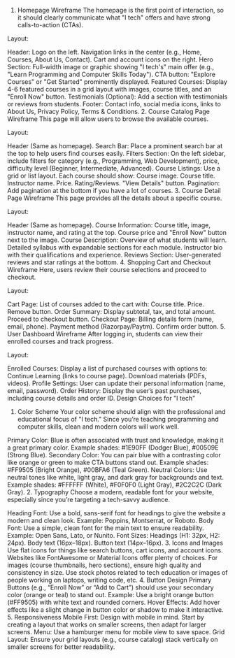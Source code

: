 1. Homepage Wireframe
The homepage is the first point of interaction, so it should clearly communicate what "I tech" offers and have strong calls-to-action (CTAs).

Layout:

Header:
Logo on the left.
Navigation links in the center (e.g., Home, Courses, About Us, Contact).
Cart and account icons on the right.
Hero Section:
Full-width image or graphic showing "I tech's" main offer (e.g., "Learn Programming and Computer Skills Today").
CTA button: "Explore Courses" or "Get Started" prominently displayed.
Featured Courses:
Display 4-6 featured courses in a grid layout with images, course titles, and an "Enroll Now" button.
Testimonials (Optional):
Add a section with testimonials or reviews from students.
Footer:
Contact info, social media icons, links to About Us, Privacy Policy, Terms & Conditions.
2. Course Catalog Page Wireframe
This page will allow users to browse the available courses.

Layout:

Header (Same as homepage).
Search Bar: Place a prominent search bar at the top to help users find courses easily.
Filters Section:
On the left sidebar, include filters for category (e.g., Programming, Web Development), price, difficulty level (Beginner, Intermediate, Advanced).
Course Listings:
Use a grid or list layout. Each course should show:
Course image.
Course title.
Instructor name.
Price.
Rating/Reviews.
"View Details" button.
Pagination: Add pagination at the bottom if you have a lot of courses.
3. Course Detail Page Wireframe
This page provides all the details about a specific course.

Layout:

Header (Same as homepage).
Course Information:
Course title, image, instructor name, and rating at the top.
Course price and "Enroll Now" button next to the image.
Course Description:
Overview of what students will learn.
Detailed syllabus with expandable sections for each module.
Instructor bio with their qualifications and experience.
Reviews Section:
User-generated reviews and star ratings at the bottom.
4. Shopping Cart and Checkout Wireframe
Here, users review their course selections and proceed to checkout.

Layout:

Cart Page:
List of courses added to the cart with:
Course title.
Price.
Remove button.
Order Summary:
Display subtotal, tax, and total amount.
Proceed to checkout button.
Checkout Page:
Billing details form (name, email, phone).
Payment method (Razorpay/Paytm).
Confirm order button.
5. User Dashboard Wireframe
After logging in, students can view their enrolled courses and track progress.

Layout:

Enrolled Courses:
Display a list of purchased courses with options to:
Continue Learning (links to course page).
Download materials (PDFs, videos).
Profile Settings:
User can update their personal information (name, email, password).
Order History:
Display the user’s past purchases, including course details and order ID.
Design Choices for "I tech"
1. Color Scheme
Your color scheme should align with the professional and educational focus of "I tech." Since you’re teaching programming and computer skills, clean and modern colors will work well.

Primary Color: Blue is often associated with trust and knowledge, making it a great primary color.
Example shades: #1E90FF (Dodger Blue), #00509E (Strong Blue).
Secondary Color: You can pair blue with a contrasting color like orange or green to make CTA buttons stand out.
Example shades: #FF9505 (Bright Orange), #00BFA6 (Teal Green).
Neutral Colors: Use neutral tones like white, light gray, and dark gray for backgrounds and text.
Example shades: #FFFFFF (White), #F0F0F0 (Light Gray), #2C2C2C (Dark Gray).
2. Typography
Choose a modern, readable font for your website, especially since you’re targeting a tech-savvy audience.

Heading Font: Use a bold, sans-serif font for headings to give the website a modern and clean look.
Example: Poppins, Montserrat, or Roboto.
Body Font: Use a simple, clean font for the main text to ensure readability.
Example: Open Sans, Lato, or Nunito.
Font Sizes:
Headings (H1: 32px, H2: 24px).
Body text (16px–18px).
Button text (14px–16px).
3. Icons and Images
Use flat icons for things like search buttons, cart icons, and account icons. Websites like FontAwesome or Material Icons offer plenty of choices.
For images (course thumbnails, hero sections), ensure high quality and consistency in size. Use stock photos related to tech education or images of people working on laptops, writing code, etc.
4. Button Design
Primary Buttons (e.g., “Enroll Now” or “Add to Cart”) should use your secondary color (orange or teal) to stand out.
Example: Use a bright orange button (#FF9505) with white text and rounded corners.
Hover Effects: Add hover effects like a slight change in button color or shadow to make it interactive.
5. Responsiveness
Mobile First: Design with mobile in mind. Start by creating a layout that works on smaller screens, then adapt for larger screens.
Menu: Use a hamburger menu for mobile view to save space.
Grid Layout: Ensure your grid layouts (e.g., course catalog) stack vertically on smaller screens for better readability.
